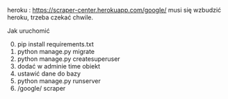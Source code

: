 heroku : https://scraper-center.herokuapp.com/google/ musi się wzbudzić heroku, trzeba czekać chwile.


Jak uruchomić

0. pip install requirements.txt
1. python manage.py migrate
2. python manage.py createsuperuser
3. dodać w adminie time obiekt
4. ustawić dane do bazy
5. python manage.py runserver
6. /google/ scraper
